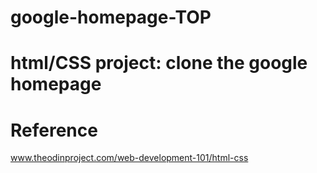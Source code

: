 # google-homepage-TOP

# html/CSS project: clone the google homepage

# Reference 
www.theodinproject.com/web-development-101/html-css